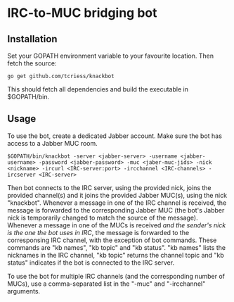 IRC-to-MUC bridging bot
=======================

Installation
------------

Set your GOPATH environment variable to your favourite location. Then fetch the source:

    go get github.com/tcriess/knackbot
    
This should fetch all dependencies and build the executable in $GOPATH/bin.
  
Usage
-----

To use the bot, create a dedicated Jabber account. Make sure the bot has access to a Jabber MUC room.

    $GOPATH/bin/knackbot -server <jabber-server> -username <jabber-username> -password <jabber-password> -muc <jaber-muc-jids> -nick <nickname> -ircurl <IRC-server:port> -ircchannel <IRC-channels> -ircserver <IRC-server>

Then bot connects to the IRC server, using the provided nick, joins the provided channel(s) and it joins the provided Jabber MUC(s), using the nick "knackbot".
Whenever a message in one of the IRC channel is received, the message is forwarded to the corresponding Jabber MUC (the bot's Jabber nick is temporarily changed to match the source of the message).
Whenever a message in one of the MUCs is received *and the sender's nick is the one the bot uses in IRC*, the message is forwarded to the corresponsing IRC channel, with the exception of bot commands. These commands are "kb names", "kb topic" and "kb status". "kb names" lists the nicknames in the IRC channel, "kb topic" returns the channel topic and "kb status" indicates if the bot is connected to the IRC server.

To use the bot for multiple IRC channels (and the corresponding number of MUCs), use a comma-separated list in the "-muc" and "-ircchannel" arguments.